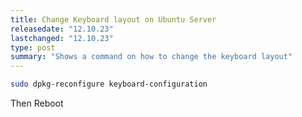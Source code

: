 ```yaml
---
title: Change Keyboard layout on Ubuntu Server
releasedate: "12.10.23"
lastchanged: "12.10.23"
type: post
summary: "Shows a command on how to change the keyboard layout"
---
```


```sh
sudo dpkg-reconfigure keyboard-configuration
```

Then Reboot
